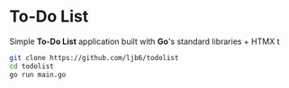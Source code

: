 # To-Do List

Simple **To-Do List** application built with **Go**'s standard libraries + HTMX t

```bash
git clone https://github.com/ljb6/todolist
cd todolist
go run main.go
```
